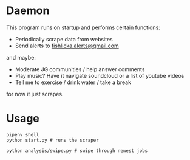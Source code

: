 # Daemon

This program runs on startup and performs certain functions:

- Periodically scrape data from websites
- Send alerts to fishlicka.alerts@gmail.com

and maybe:
- Moderate JG communities / help answer comments
- Play music? Have it navigate soundcloud or a list of youtube videos
- Tell me to exercise / drink water / take a break

for now it just scrapes.

# Usage
```shell
pipenv shell
python start.py # runs the scraper

python analysis/swipe.py # swipe through newest jobs
```